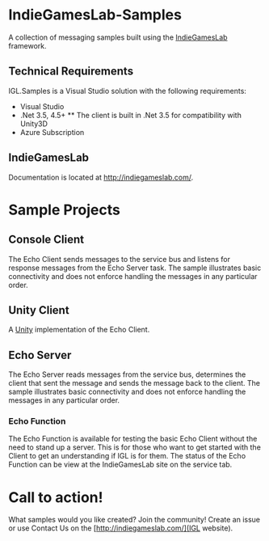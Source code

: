 # IndieGamesLab-Samples
A collection of messaging samples built using the [IndieGamesLab](https://github.com/spikesoftware/IndieGamesLab) framework.

## Technical Requirements
IGL.Samples is a Visual Studio solution with the following requirements:
* Visual Studio
* .Net 3.5, 4.5+
** The client is built in .Net 3.5 for compatibility with Unity3D
* Azure Subscription

## IndieGamesLab
Documentation is located at http://indiegameslab.com/.

# Sample Projects
## Console Client
The Echo Client sends messages to the service bus and listens for response messages from the Echo Server task.  The sample illustrates basic connectivity and does not enforce handling the messages in any particular order.

## Unity Client
A [Unity](http://www.unity3d.com) implementation of the Echo Client.

## Echo Server
The Echo Server reads messages from the service bus, determines the client that sent the message and sends the message back to the client.  The sample illustrates basic connectivity and does not enforce handling the messages in any particular order.

### Echo Function
The Echo Function is available for testing the basic Echo Client without the need to stand up a server.  This is for those who want to get started with the Client to get an understanding if IGL is for them.  The status of the Echo Function can be view at the IndieGamesLab site on the service tab.

# Call to action!
What samples would you like created?  Join the community!  Create an issue or use Contact Us on the [http://indiegameslab.com/](IGL website).
